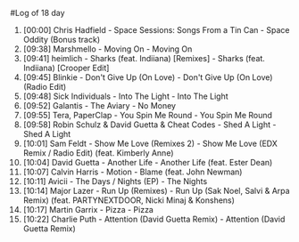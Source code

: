 #Log of 18 day

1. [00:00] Chris Hadfield - Space Sessions: Songs From a Tin Can - Space Oddity (Bonus track)
1. [09:38] Marshmello - Moving On - Moving On
1. [09:41] heimlich - Sharks (feat. Indiiana) [Remixes] - Sharks (feat. Indiiana) [Crooper Edit]
1. [09:45] Blinkie - Don't Give Up (On Love) - Don't Give Up (On Love) (Radio Edit)
1. [09:48] Sick Individuals - Into The Light - Into The Light
1. [09:52] Galantis - The Aviary - No Money
1. [09:55] Tera, PaperClap - You Spin Me Round - You Spin Me Round
1. [09:58] Robin Schulz & David Guetta & Cheat Codes - Shed A Light - Shed A Light
1. [10:01] Sam Feldt - Show Me Love (Remixes 2) - Show Me Love (EDX Remix / Radio Edit) (feat. Kimberly Anne)
1. [10:04] David Guetta - Another Life - Another Life (feat. Ester Dean)
1. [10:07] Calvin Harris - Motion - Blame (feat. John Newman)
1. [10:11] Avicii - The Days / Nights (EP) - The Nights
1. [10:14] Major Lazer - Run Up (Remixes) - Run Up (Sak Noel, Salvi & Arpa Remix) (feat. PARTYNEXTDOOR, Nicki Minaj & Konshens)
1. [10:17] Martin Garrix - Pizza - Pizza
1. [10:22] Charlie Puth - Attention (David Guetta Remix) - Attention (David Guetta Remix)
